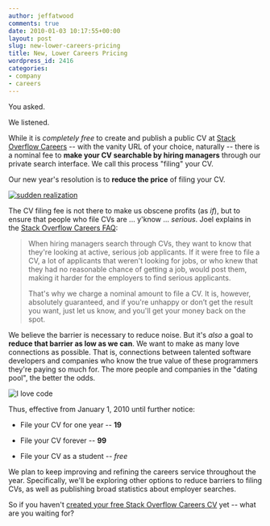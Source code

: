 ```yaml
---
author: jeffatwood
comments: true
date: 2010-01-03 10:17:55+00:00
layout: post
slug: new-lower-careers-pricing
title: New, Lower Careers Pricing
wordpress_id: 2416
categories:
- company
- careers
---
```



You asked.



We listened.



While it is _completely free_ to create and publish a public CV at [Stack Overflow Careers](http://careers.stackoverflow.com/) -- with the vanity URL of your choice, naturally -- there is a nominal fee to **make your CV searchable by hiring managers** through our private search interface. We call this process "filing" your CV.



Our new year's resolution is to **reduce the price** of filing your CV. 



[![sudden realization](http://blog.stackoverflow.com/wp-content/uploads/sudden-realization-small1.png)](http://www.wulffmorgenthaler.com/strip.aspx?id=b8588605-9f9b-425f-a45b-b8fa9a5823d1)



The CV filing fee is not there to make us obscene profits (as _if_), but to ensure that people who file CVs are ... y'know ... _serious_. Joel explains in the [Stack Overflow Careers FAQ](http://careers.stackoverflow.com/faq):





<blockquote>
When hiring managers search through CVs, they want to know that they're looking at active, serious job applicants. If it were free to file a CV, a lot of applicants that weren't looking for jobs, or who knew that they had no reasonable chance of getting a job, would post them, making it harder for the employers to find serious applicants.

> 
> 
That's why we charge a nominal amount to file a CV. It is, however, absolutely guaranteed, and if you're unhappy or don’t get the result you want, just let us know, and you'll get your money back on the spot. 
</blockquote>





We believe the barrier is necessary to reduce noise. But it's _also_ a goal to **reduce that barrier as low as we can**. We want to make as many love connections as possible. That is, connections between talented software developers and companies who know the true value of these programmers they're paying so much for. The more people and companies in the "dating pool", the better the odds.



![I love code](/blog/images/wordpress/i-love-code-candy.jpg)



Thus, effective from January 1, 2010 until further notice:







  * File your CV for one year -- **19**

  * File your CV forever -- **99**

  * File your CV as a student -- _free_




We plan to keep improving and refining the careers service throughout the year. Specifically, we'll be exploring other options to reduce barriers to filing CVs, as well as publishing broad statistics about employer searches.



So if you haven't [created your free Stack Overflow Careers CV](http://careers.stackoverflow.com/) yet -- what are you waiting for?

